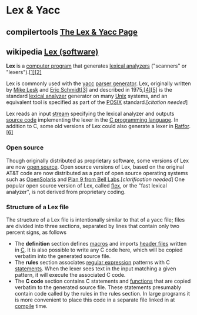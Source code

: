 # Lex & Yacc 



## compilertools [The Lex & Yacc Page](http://dinosaur.compilertools.net/)



## wikipedia [Lex (software)](https://en.wikipedia.org/wiki/Lex_(software))

**Lex** is a [computer program](https://en.wikipedia.org/wiki/Computer_program) that generates [lexical analyzers](https://en.wikipedia.org/wiki/Lexical_analysis) ("scanners" or "lexers").[[1\]](https://en.wikipedia.org/wiki/Lex_(software)#cite_note-1)[[2\]](https://en.wikipedia.org/wiki/Lex_(software)#cite_note-2)

Lex is commonly used with the [yacc](https://en.wikipedia.org/wiki/Yacc) [parser generator](https://en.wikipedia.org/wiki/Parser_generator). Lex, originally written by [Mike Lesk](https://en.wikipedia.org/wiki/Mike_Lesk) and [Eric Schmidt](https://en.wikipedia.org/wiki/Eric_Schmidt)[[3\]](https://en.wikipedia.org/wiki/Lex_(software)#cite_note-3) and described in 1975,[[4\]](https://en.wikipedia.org/wiki/Lex_(software)#cite_note-4)[[5\]](https://en.wikipedia.org/wiki/Lex_(software)#cite_note-5) is the standard [lexical analyzer](https://en.wikipedia.org/wiki/Lexical_analyzer) generator on many [Unix](https://en.wikipedia.org/wiki/Unix) systems, and an equivalent tool is specified as part of the [POSIX](https://en.wikipedia.org/wiki/POSIX) standard.[*citation needed*]

Lex reads an input [stream](https://en.wikipedia.org/wiki/Stream_(computing)) specifying the lexical analyzer and outputs [source code](https://en.wikipedia.org/wiki/Source_code) implementing the lexer in the [C programming language](https://en.wikipedia.org/wiki/C_(programming_language)). In addition to C, some old versions of Lex could also generate a lexer in [Ratfor](https://en.wikipedia.org/wiki/Ratfor).[[6\]](https://en.wikipedia.org/wiki/Lex_(software)#cite_note-6)



### Open source

Though originally distributed as proprietary software, some versions of Lex are now [open source](https://en.wikipedia.org/wiki/Open-source_software). Open source versions of Lex, based on the original AT&T code are now distributed as a part of open source operating systems such as [OpenSolaris](https://en.wikipedia.org/wiki/OpenSolaris) and [Plan 9 from Bell Labs](https://en.wikipedia.org/wiki/Plan_9_from_Bell_Labs).[*clarification needed*] One popular open source version of Lex, called [flex](https://en.wikipedia.org/wiki/Flex_lexical_analyser), or the "fast lexical analyzer", is not derived from proprietary coding.



### Structure of a Lex file

The structure of a Lex file is intentionally similar to that of a yacc file; files are divided into three sections, separated by lines that contain only two percent signs, as follows



- The **definition** section defines [macros](https://en.wikipedia.org/wiki/Macro_(computer_science)) and imports [header files](https://en.wikipedia.org/wiki/Header_file) written in [C](https://en.wikipedia.org/wiki/C_(programming_language)). It is also possible to write any C code here, which will be copied verbatim into the generated source file.
- The **rules** section associates [regular expression](https://en.wikipedia.org/wiki/Regular_expression) patterns with C [statements](https://en.wikipedia.org/wiki/Statement_(programming)). When the lexer sees text in the input matching a given pattern, it will execute the associated C code.
- The **C code** section contains C statements and [functions](https://en.wikipedia.org/wiki/Function_(programming)) that are copied verbatim to the generated source file. These statements presumably contain code called by the rules in the rules section. In large programs it is more convenient to place this code in a separate file linked in at [compile](https://en.wikipedia.org/wiki/Compiler) time.

